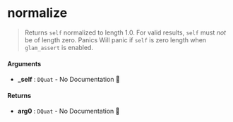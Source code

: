 # normalize

>  Returns `self` normalized to length 1.0.
>  For valid results, `self` must _not_ be of length zero.
>  Panics
>  Will panic if `self` is zero length when `glam_assert` is enabled.

#### Arguments

- **\_self** : `DQuat` \- No Documentation 🚧

#### Returns

- **arg0** : `DQuat` \- No Documentation 🚧